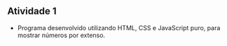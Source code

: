 ## Atividade 1 

- Programa desenvolvido utilizando HTML, CSS e JavaScript puro, para mostrar
números por extenso.

